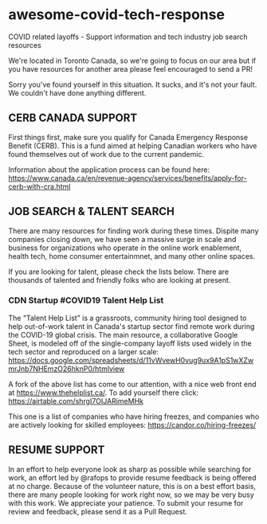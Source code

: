 # awesome-covid-tech-response
COVID related layoffs - Support information and tech industry job search resources

We're located in Toronto Canada, so we're going to focus on our area but if you have resources for another area please feel encouraged to send a PR!

Sorry you've found yourself in this situation. It sucks, and it's not your fault. We couldn't have done anything different.

## CERB CANADA SUPPORT

First things first, make sure you qualify for Canada Emergency Response Benefit (CERB). This is a fund aimed at helping Canadian workers who have found themselves out of work due to the current pandemic.

Information about the application process can be found here:
https://www.canada.ca/en/revenue-agency/services/benefits/apply-for-cerb-with-cra.html

## JOB SEARCH & TALENT SEARCH

There are many resources for finding work during these times. Dispite many companies closing down, we have seen a massive surge in scale and business for organizations who operate in the online work enablement, health tech, home consumer entertainmnet, and many other online spaces.

If you are looking for talent, please check the lists below. There are thousands of talented and friendly folks who are looking at present.

### CDN Startup #COVID19 Talent Help List

The "Talent Help List" is a grassroots, community hiring tool designed to help out-of-work talent in Canada's startup sector find remote work during the COVID-19 global crisis. The main resource, a collaborative Google Sheet, is modeled off of the single-company layoff lists used widely in the tech sector and reproduced on a larger scale:
https://docs.google.com/spreadsheets/d/11vWvewH0vug9ux9A1pS1wXZwmrJnb7NHEmzO26hknP0/htmlview

A fork of the above list has come to our attention, with a nice web front end at https://www.thehelplist.ca/. To add yourself there click:
https://airtable.com/shrgI7OIJARimeMHk

This one is a list of companies who have hiring freezes, and companies who are actively looking for skilled employees:
https://candor.co/hiring-freezes/

## RESUME SUPPORT 

In an effort to help everyone look as sharp as possible while searching for work, an effort led by @rafops to provide resume feedback is being offered at no charge. Because of the volunteer nature, this is on a best effort basis, there are many people looking for work right now, so we may be very busy with this work. We appreciate your patience. To submit your resume for review and feedback, please send it as a Pull Request.


